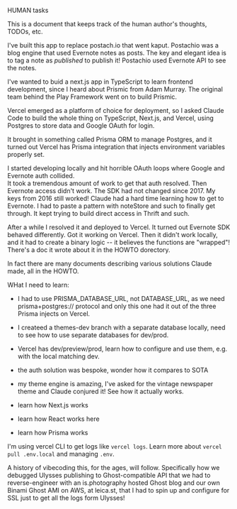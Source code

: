 HUMAN tasks

This is a document that keeps track of the human author's thoughts, TODOs, etc.

I've built this app to replace postach.io that went kaput.  Postachio was a blog engine that used Evernote notes as posts.  The key and elegant idea is to tag a note as _published_ to publish it!  Postachio used Evernote API to see the notes.

I've wanted to buid a next.js app in TypeScript to learn frontend development, since I heard about Prismic from Adam Murray.  The original team behind the Play Framework went on to build Prismic.

Vercel emerged as a platform of choice for deployment, so I asked Claude Code to build the whole thing on TypeScript, Next.js, and Vercel, using Postgres to store data and Google OAuth for login.

It brought in something called Prisma ORM to manage Postgres, and it turned out Vercel has Prisma integration that injects environment variables properly set.

I started developing locally and hit horrible OAuth loops where Google and Evernote auth collided.  
It took a tremendous amount of work to get that auth resolved.  Then Evernote access didn't work.  The SDK had not changed since 2017.  My keys from 2016 still worked!  Claude had a hard time learning how to get to Evernote.  I had to paste a pattern with noteStore and such to finally get through.  It kept trying to build direct access in Thrift and such.


After a while I resolved it and deployed to Vercel.  It turned out Evernote SDK behaved differently.  Got it working on Vercel.  Then it didn't work locally, and it had to create a binary logic -- it believes the functions are "wrapped"!  There's a doc it wrote about it in the HOWTO dorectory.

In fact there are many documents describing various solutions Claude made, all in the HOWTO.

WHat I need to learn:

* I had to use PRISMA_DATABASE_URL, not DATABASE_URL, as we need prisma+postgres:// protocol and only this one had it out of the three Prisma injects on Vercel.

* I createed a themes-dev branch with a separate database locally, need to see how to use separate databases for dev/prod.

* Vercel has dev/preview/prod, learn how to configure and use them, e.g. with the local matching dev.

* the auth solution was bespoke, wonder how it compares to SOTA

* my theme engine is amazing, I've asked for the vintage newspaper theme and Claude conjured it!  See how it actually works.

* learn how Next.js works

* learn how React works here

* learn how Prisma works

I'm using vercel CLI to get logs like `vercel logs`.  Learn more about `vercel pull .env.local` and managing `.env`.

A history of vibecoding this, for the ages, will follow.  Specifically how we debugged Ulysses publishing to Ghost-compatible API that we had to reverse-engineer with an is.photography hosted Ghost blog and our own Binami Ghost AMI on AWS, at leica.st, that I had to spin up and configure for SSL just to get all the logs form Ulysses!

